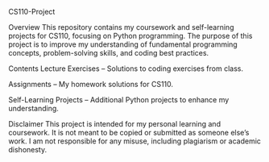 CS110-Project


Overview
This repository contains my coursework and self-learning projects for CS110, focusing on Python programming. 
The purpose of this project is to improve my understanding of fundamental programming concepts,
problem-solving skills, and coding best practices.

Contents
Lecture Exercises – Solutions to coding exercises from class.

Assignments – My homework solutions for CS110.

Self-Learning Projects – Additional Python projects to enhance my understanding.

Disclaimer
This project is intended for my personal learning and coursework. It is not meant to be copied or submitted as someone else’s work.
I am not responsible for any misuse, including plagiarism or academic dishonesty.
